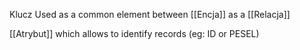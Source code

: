 Klucz
Used as a common element between [[Encja]] as a [[Relacja]]

[[Atrybut]] which allows to identify records (eg: ID or PESEL)